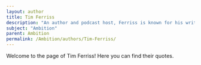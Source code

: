 ```yaml
---
layout: author
title: Tim Ferriss
description: "An author and podcast host, Ferriss is known for his writings on productivity and ambition, specifically how to optimize one's life for success."
subject: "Ambition"
parent: Ambition
permalink: /Ambition/authors/Tim-Ferriss/
---
```


Welcome to the page of Tim Ferriss! Here you can find their quotes.
